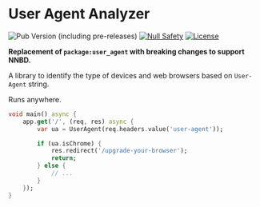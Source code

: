 # User Agent Analyzer

![Pub Version (including pre-releases)](https://img.shields.io/pub/v/platform_agent_analyzer?include_prereleases)
[![Null Safety](https://img.shields.io/badge/null-safety-brightgreen)](https://dart.dev/null-safety)
[![License](https://img.shields.io/github/license/dart-backend/belatuk-common-utilities)](https://github.com/dart-backend/belatuk-common-utilities/blob/main/packages/user_agent/LICENSE)

**Replacement of `package:user_agent` with breaking changes to support NNBD.**

A library to identify the type of devices and web browsers based on `User-Agent` string.

Runs anywhere.

```dart
void main() async {
    app.get('/', (req, res) async {
        var ua = UserAgent(req.headers.value('user-agent'));

        if (ua.isChrome) {
            res.redirect('/upgrade-your-browser');
            return;
        } else {
            // ...
        }
    });
}
```

